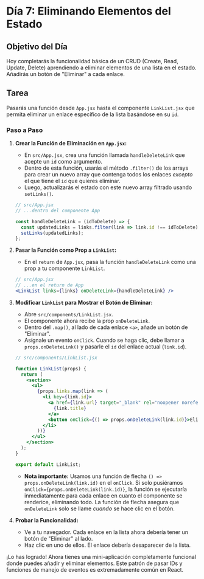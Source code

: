 # Día 7: Eliminando Elementos del Estado

## Objetivo del Día

Hoy completarás la funcionalidad básica de un CRUD (Create, Read, Update, Delete) aprendiendo a eliminar elementos de una lista en el estado. Añadirás un botón de "Eliminar" a cada enlace.

## Tarea

Pasarás una función desde `App.jsx` hasta el componente `LinkList.jsx` que permita eliminar un enlace específico de la lista basándose en su `id`.

### Paso a Paso

1.  **Crear la Función de Eliminación en `App.jsx`:**
    *   En `src/App.jsx`, crea una función llamada `handleDeleteLink` que acepte un `id` como argumento.
    *   Dentro de esta función, usarás el método `.filter()` de los arrays para crear un nuevo array que contenga todos los enlaces *excepto* el que tiene el `id` que quieres eliminar.
    *   Luego, actualizarás el estado con este nuevo array filtrado usando `setLinks()`.

    ```javascript
    // src/App.jsx
    // ...dentro del componente App

    const handleDeleteLink = (idToDelete) => {
      const updatedLinks = links.filter(link => link.id !== idToDelete);
      setLinks(updatedLinks);
    };
    ```

2.  **Pasar la Función como Prop a `LinkList`:**
    *   En el `return` de `App.jsx`, pasa la función `handleDeleteLink` como una prop a tu componente `LinkList`.

    ```jsx
    // src/App.jsx
    // ...en el return de App
    <LinkList links={links} onDeleteLink={handleDeleteLink} />
    ```

3.  **Modificar `LinkList` para Mostrar el Botón de Eliminar:**
    *   Abre `src/components/LinkList.jsx`.
    *   El componente ahora recibe la prop `onDeleteLink`.
    *   Dentro del `.map()`, al lado de cada enlace `<a>`, añade un botón de "Eliminar".
    *   Asígnale un evento `onClick`. Cuando se haga clic, debe llamar a `props.onDeleteLink()` y pasarle el `id` del enlace actual (`link.id`).

    ```jsx
    // src/components/LinkList.jsx

    function LinkList(props) {
      return (
        <section>
          <ul>
            {props.links.map(link => (
              <li key={link.id}>
                <a href={link.url} target="_blank" rel="noopener noreferrer">
                  {link.title}
                </a>
                <button onClick={() => props.onDeleteLink(link.id)}>Eliminar</button>
              </li>
            ))}
          </ul>
        </section>
      );
    }

    export default LinkList;
    ```
    *   **Nota importante:** Usamos una función de flecha `() => props.onDeleteLink(link.id)` en el `onClick`. Si solo pusiéramos `onClick={props.onDeleteLink(link.id)}`, la función se ejecutaría inmediatamente para cada enlace en cuanto el componente se renderice, eliminando todo. La función de flecha asegura que `onDeleteLink` solo se llame *cuando* se hace clic en el botón.

4.  **Probar la Funcionalidad:**
    *   Ve a tu navegador. Cada enlace en la lista ahora debería tener un botón de "Eliminar" al lado.
    *   Haz clic en uno de ellos. El enlace debería desaparecer de la lista.

¡Lo has logrado! Ahora tienes una mini-aplicación completamente funcional donde puedes añadir y eliminar elementos. Este patrón de pasar IDs y funciones de manejo de eventos es extremadamente común en React.